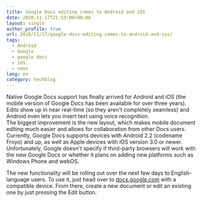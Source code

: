 ```yaml
---
title: Google Docs editing comes to Android and iOS
date: 2010-11-17T21:53:00+00:00
layout: single
author_profile: true
url: 2010/11/17/google-docs-editing-comes-to-android-and-ios/
tags:
  - Android
  - Google
  - google docs
  - iOS
  - news
lang: en
category: techblog
---
```

Native Google Docs support has finally arrived for Android and iOS (the mobile version of Google Docs has been available for over three years). Edits show up in near real-time (so they aren't completely seamless) and Android even lets you insert text using voice recognition.  
The biggest improvement is the new layout, which makes mobile document editing much easier and allows for collaboration from other Docs users. Currently, Google Docs supports devices with Android 2.2 (codename Froyo) and up, as well as Apple devices with iOS version 3.0 or newer. Unfortunately, Google doesn't specify if third-party browsers will work with the new Google Docs or whether it plans on adding new platforms such as Windows Phone and webOS.

<div align="center">
</div>

The new functionality will be rolling out over the next few days to English-language users. To use it, just head over to [docs.google.com](http://docs.google.com/) with a compatible device. From there, create a new document or edit an existing one by just pressing the Edit button.